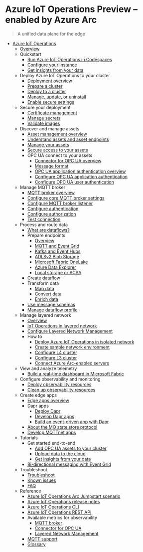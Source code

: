 # Azure IoT Operations Preview – enabled by Azure Arc
> A unified data plane for the edge
  - [Azure IoT Operations](https://learn.microsoft.com/en-us/azure/iot-operations/)
    - [Overview](https://learn.microsoft.com/en-us/azure/iot-operations/overview-iot-operations)
    - Quickstart
      - [Run Azure IoT Operations in Codespaces](https://learn.microsoft.com/en-us/azure/iot-operations/get-started-end-to-end-sample/quickstart-deploy)
      - [Configure your instance](https://learn.microsoft.com/en-us/azure/iot-operations/get-started-end-to-end-sample/quickstart-configure)
      - [Get insights from your data](https://learn.microsoft.com/en-us/azure/iot-operations/get-started-end-to-end-sample/quickstart-get-insights)
    - Deploy Azure IoT Operations to your cluster
      - [Deployment overview](https://learn.microsoft.com/en-us/azure/iot-operations/deploy-iot-ops/overview-deploy)
      - [Prepare a cluster](https://learn.microsoft.com/en-us/azure/iot-operations/deploy-iot-ops/howto-prepare-cluster)
      - [Deploy to a cluster](https://learn.microsoft.com/en-us/azure/iot-operations/deploy-iot-ops/howto-deploy-iot-operations)
      - [Manage, update, or uninstall](https://learn.microsoft.com/en-us/azure/iot-operations/deploy-iot-ops/howto-manage-update-uninstall)
      - [Enable secure settings](https://learn.microsoft.com/en-us/azure/iot-operations/deploy-iot-ops/howto-enable-secure-settings)
    - Secure your deployment
      - [Certificate management](https://learn.microsoft.com/en-us/azure/iot-operations/secure-iot-ops/concept-default-root-ca)
      - [Manage secrets](https://learn.microsoft.com/en-us/azure/iot-operations/secure-iot-ops/howto-manage-secrets)
      - [Validate images](https://learn.microsoft.com/en-us/azure/iot-operations/secure-iot-ops/howto-validate-images)
    - Discover and manage assets
      - [Asset management overview](https://learn.microsoft.com/en-us/azure/iot-operations/discover-manage-assets/overview-manage-assets)
      - [Understand assets and asset endpoints](https://learn.microsoft.com/en-us/azure/iot-operations/discover-manage-assets/concept-assets-asset-endpoints)
      - [Manage your assets](https://learn.microsoft.com/en-us/azure/iot-operations/discover-manage-assets/howto-manage-assets-remotely)
      - [Secure access to your assets](https://learn.microsoft.com/en-us/azure/iot-operations/discover-manage-assets/howto-secure-assets)
      - OPC UA connect to your assets
        - [Connector for OPC UA overview](https://learn.microsoft.com/en-us/azure/iot-operations/discover-manage-assets/overview-opcua-broker)
        - [Message format](https://learn.microsoft.com/en-us/azure/iot-operations/discover-manage-assets/concept-opcua-message-format)
        - [OPC UA application authentication overview](https://learn.microsoft.com/en-us/azure/iot-operations/discover-manage-assets/overview-opcua-broker-certificates-management)
        - [Configure OPC UA application authentication](https://learn.microsoft.com/en-us/azure/iot-operations/discover-manage-assets/howto-configure-opcua-certificates-infrastructure)
        - [Configure OPC UA user authentication](https://learn.microsoft.com/en-us/azure/iot-operations/discover-manage-assets/howto-configure-opcua-authentication-options)
    - Manage MQTT broker
      - [MQTT broker overview](https://learn.microsoft.com/en-us/azure/iot-operations/manage-mqtt-broker/overview-iot-mq)
      - [Configure core MQTT broker settings](https://learn.microsoft.com/en-us/azure/iot-operations/manage-mqtt-broker/howto-configure-availability-scale)
      - [Configure MQTT broker listener](https://learn.microsoft.com/en-us/azure/iot-operations/manage-mqtt-broker/howto-configure-brokerlistener)
      - [Configure authentication](https://learn.microsoft.com/en-us/azure/iot-operations/manage-mqtt-broker/howto-configure-authentication)
      - [Configure authorization](https://learn.microsoft.com/en-us/azure/iot-operations/manage-mqtt-broker/howto-configure-authorization)
      - [Test connection](https://learn.microsoft.com/en-us/azure/iot-operations/manage-mqtt-broker/howto-test-connection)
    - Process and route data
      - [What are dataflows?](https://learn.microsoft.com/en-us/azure/iot-operations/connect-to-cloud/overview-dataflow)
      - Prepare endpoints
        - [Overview](https://learn.microsoft.com/en-us/azure/iot-operations/connect-to-cloud/howto-configure-dataflow-endpoint)
        - [MQTT and Event Grid](https://learn.microsoft.com/en-us/azure/iot-operations/connect-to-cloud/howto-configure-mqtt-endpoint)
        - [Kafka and Event Hubs](https://learn.microsoft.com/en-us/azure/iot-operations/connect-to-cloud/howto-configure-kafka-endpoint)
        - [ADLSv2 Blob Storage](https://learn.microsoft.com/en-us/azure/iot-operations/connect-to-cloud/howto-configure-adlsv2-endpoint)
        - [Microsoft Fabric OneLake](https://learn.microsoft.com/en-us/azure/iot-operations/connect-to-cloud/howto-configure-fabric-endpoint)
        - [Azure Data Explorer](https://learn.microsoft.com/en-us/azure/iot-operations/connect-to-cloud/howto-configure-adx-endpoint)
        - [Local storage or ACSA](https://learn.microsoft.com/en-us/azure/iot-operations/connect-to-cloud/howto-configure-local-storage-endpoint)
      - [Create dataflow](https://learn.microsoft.com/en-us/azure/iot-operations/connect-to-cloud/howto-create-dataflow)
      - Transform data
        - [Map data](https://learn.microsoft.com/en-us/azure/iot-operations/connect-to-cloud/concept-dataflow-mapping)
        - [Convert data](https://learn.microsoft.com/en-us/azure/iot-operations/connect-to-cloud/concept-dataflow-conversions)
        - [Enrich data](https://learn.microsoft.com/en-us/azure/iot-operations/connect-to-cloud/concept-dataflow-enrich)
      - [Use message schemas](https://learn.microsoft.com/en-us/azure/iot-operations/connect-to-cloud/concept-schema-registry)
      - [Manage dataflow profile](https://learn.microsoft.com/en-us/azure/iot-operations/connect-to-cloud/howto-configure-dataflow-profile)
    - Manage layered network
      - [Overview](https://learn.microsoft.com/en-us/azure/iot-operations/manage-layered-network/overview-layered-network)
      - [IoT Operations in layered network](https://learn.microsoft.com/en-us/azure/iot-operations/manage-layered-network/concept-iot-operations-in-layered-network)
      - [Configure Layered Network Management](https://learn.microsoft.com/en-us/azure/iot-operations/manage-layered-network/howto-deploy-aks-layered-network)
      - How to
        - [Deploy Azure IoT Operations in isolated network](https://learn.microsoft.com/en-us/azure/iot-operations/manage-layered-network/howto-configure-aks-edge-essentials-layered-network)
        - [Create sample network environment](https://learn.microsoft.com/en-us/azure/iot-operations/manage-layered-network/howto-configure-layered-network)
        - [Configure L4 cluster](https://learn.microsoft.com/en-us/azure/iot-operations/manage-layered-network/howto-configure-l4-cluster-layered-network)
        - [Configure L3 cluster](https://learn.microsoft.com/en-us/azure/iot-operations/manage-layered-network/howto-configure-l3-cluster-layered-network)
        - [Connect Azure Arc-enabled servers](https://learn.microsoft.com/en-us/azure/iot-operations/manage-layered-network/howto-connect-arc-enabled-servers)
    - View and analyze telemetry
      - [Build a real-time dashboard in Microsoft Fabric](https://learn.microsoft.com/en-us/azure/iot-operations/view-analyze-telemetry/tutorial-real-time-dashboard-fabric)
    - Configure observability and monitoring
      - [Deploy observability resources](https://learn.microsoft.com/en-us/azure/iot-operations/configure-observability-monitoring/howto-configure-observability)
      - [Clean up observability resources](https://learn.microsoft.com/en-us/azure/iot-operations/configure-observability-monitoring/howto-clean-up-observability-resources)
    - Create edge apps
      - [Edge apps overview](https://learn.microsoft.com/en-us/azure/iot-operations/create-edge-apps/edge-apps-overview)
      - Dapr apps
        - [Deploy Dapr](https://learn.microsoft.com/en-us/azure/iot-operations/create-edge-apps/howto-deploy-dapr)
        - [Develop Dapr apps](https://learn.microsoft.com/en-us/azure/iot-operations/create-edge-apps/howto-develop-dapr-apps)
        - [Build an event-driven app with Dapr](https://learn.microsoft.com/en-us/azure/iot-operations/create-edge-apps/tutorial-event-driven-with-dapr)
      - [About the MQ state store protocol](https://learn.microsoft.com/en-us/azure/iot-operations/create-edge-apps/concept-about-state-store-protocol)
      - [Develop MQTTnet apps](https://learn.microsoft.com/en-us/azure/iot-operations/create-edge-apps/howto-develop-mqttnet-apps)
    - Tutorials
      - Get started end-to-end
        - [Add OPC UA assets to your cluster](https://learn.microsoft.com/en-us/azure/iot-operations/end-to-end-tutorials/tutorial-add-assets)
        - [Upload data to the cloud](https://learn.microsoft.com/en-us/azure/iot-operations/end-to-end-tutorials/tutorial-upload-telemetry-to-cloud)
        - [Get insights from your data](https://learn.microsoft.com/en-us/azure/iot-operations/end-to-end-tutorials/tutorial-get-insights)
      - [Bi-directional messaging with Event Grid](https://learn.microsoft.com/en-us/azure/iot-operations/connect-to-cloud/tutorial-mqtt-bridge)
    - Troubleshoot
      - [Troubleshoot](https://learn.microsoft.com/en-us/azure/iot-operations/troubleshoot/troubleshoot)
      - [Known issues](https://learn.microsoft.com/en-us/azure/iot-operations/troubleshoot/known-issues)
      - [FAQ](https://learn.microsoft.com/en-us/azure/iot-operations/troubleshoot/iot-operations-faq.yml)
    - Reference
      - [Azure IoT Operations Arc Jumpstart scenario](https://aka.ms/ArcJumpstartAIO)
      - [Azure IoT Operations release notes](https://github.com/Azure/azure-iot-operations/releases)
      - [Azure IoT Operations CLI](https://learn.microsoft.com/cli/azure/iot/ops)
      - [Azure IoT Operations REST API](https://learn.microsoft.com/rest/api/iotoperations)
      - Available metrics for observability
        - [MQTT broker](https://learn.microsoft.com/en-us/azure/iot-operations/reference/observability-metrics-mq)
        - [Connector for OPC UA](https://learn.microsoft.com/en-us/azure/iot-operations/reference/observability-metrics-opcua-broker)
        - [Layered Network Management](https://learn.microsoft.com/en-us/azure/iot-operations/reference/observability-metrics-layered-network)
      - [MQTT support](https://learn.microsoft.com/en-us/azure/iot-operations/reference/mqtt-support)
      - [Glossary](https://learn.microsoft.com/en-us/azure/iot-operations/reference/glossary)
